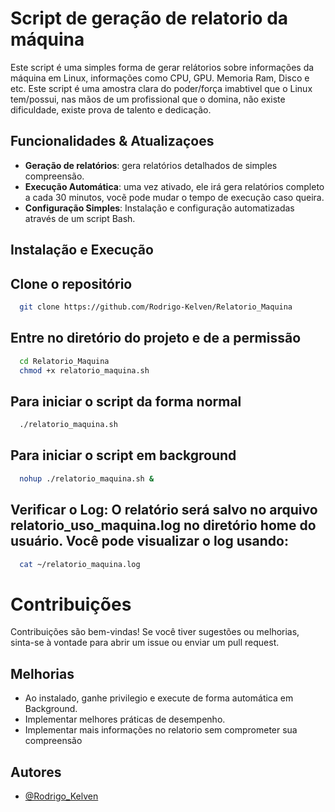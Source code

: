 # Script de geração de relatorio da máquina

Este script é uma simples forma de gerar relátorios sobre informações da máquina em Linux, informações como CPU, GPU. Memoria Ram, Disco e etc.
Este script é uma amostra clara do poder/força imabtivel que o Linux tem/possui, nas mãos de um profissional que o domina, não existe dificuldade, existe prova de talento e dedicação.

## Funcionalidades & Atualizaçoes

- **Geração de relatórios**: gera relatórios detalhados de simples compreensão.
- **Execução Automática**: uma vez ativado, ele irá gera relatórios completo a cada 30 minutos, vocẽ pode mudar o tempo de execução caso queira.
- **Configuração Simples**: Instalação e configuração automatizadas através de um script Bash.

## Instalação e Execução

## Clone o repositório

```bash
  git clone https://github.com/Rodrigo-Kelven/Relatorio_Maquina
```
    
## Entre no diretório do projeto e de a permissão

```bash
  cd Relatorio_Maquina
  chmod +x relatorio_maquina.sh
```

## Para iniciar o script da forma normal

```bash
  ./relatorio_maquina.sh
```

## Para iniciar o script em background

```bash
  nohup ./relatorio_maquina.sh &
```

## Verificar o Log: O relatório será salvo no arquivo relatorio_uso_maquina.log no diretório home do usuário. Você pode visualizar o log usando:

```bash
  cat ~/relatorio_maquina.log
```
# Contribuições

Contribuições são bem-vindas! Se você tiver sugestões ou melhorias, sinta-se à vontade para abrir um issue ou enviar um pull request.

## Melhorias

- Ao instalado, ganhe privilegio e execute de forma automática em Background.
- Implementar melhores práticas de desempenho. 
- Implementar mais informações no relatorio sem comprometer sua compreensão


## Autores

- [@Rodrigo_Kelven](https://github.com/Rodrigo-Kelven)
